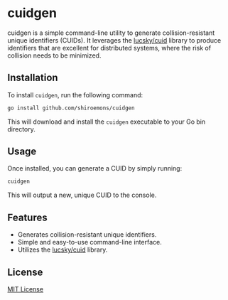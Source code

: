 # cuidgen

cuidgen is a simple command-line utility to generate collision-resistant unique identifiers (CUIDs). It leverages the [lucsky/cuid](https://github.com/lucsky/cuid) library to produce identifiers that are excellent for distributed systems, where the risk of collision needs to be minimized.

## Installation

To install `cuidgen`, run the following command:

```bash
go install github.com/shiroemons/cuidgen
```

This will download and install the `cuidgen` executable to your Go bin directory.

## Usage

Once installed, you can generate a CUID by simply running:

```bash
cuidgen
```

This will output a new, unique CUID to the console.

## Features

- Generates collision-resistant unique identifiers.
- Simple and easy-to-use command-line interface.
- Utilizes the [lucsky/cuid](https://github.com/lucsky/cuid) library.

## License

[MIT License](LICENSE)
